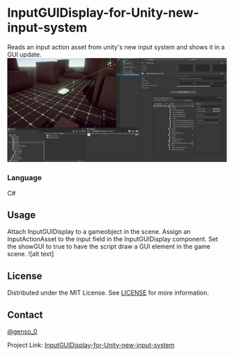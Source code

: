 # InputGUIDisplay-for-Unity-new-input-system
Reads an input action asset from unity's new input system and shows it in a GUI update.
![alt text](https://github.com/Genso-0/InputGUIDisplay-for-Unity-new-input-system/blob/master/image.png)
### Language
C#

## Usage
 Attach InputGUIDisplay to a gameobject in the scene.
 Assign an InputActionAsset to the input field in the InputGUIDisplay component. 
 Set the showGUI to true to have the script draw a GUI element in the game scene. 
 ![alt text]
<!-- LICENSE -->
## License

Distributed under the MIT License. See [LICENSE](https://github.com/Genso-0/InputGUIDisplay-for-Unity-new-input-system/blob/master/LICENSE) for more information.

<!-- CONTACT -->
## Contact

[@genso_0](https://twitter.com/genso_0)

Project Link: [InputGUIDisplay-for-Unity-new-input-system](https://github.com/Genso-0/InputGUIDisplay-for-Unity-new-input-system)

